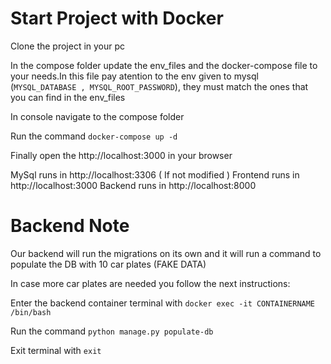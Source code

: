 # Start Project with Docker

Clone the project in your pc

In the compose folder update the env_files and the docker-compose file to your needs.In this file pay atention to the env given to mysql (`MYSQL_DATABASE , MYSQL_ROOT_PASSWORD`), they must match the ones that you can find in the env_files

In console navigate to the compose folder

Run the command `docker-compose up -d`

Finally open the http://localhost:3000 in your browser

MySql runs in http://localhost:3306 ( If not modified )
Frontend runs in http://localhost:3000
Backend runs in http://localhost:8000

# Backend Note 

Our backend will run the migrations on its own and it will run a command to populate the DB with 10 car plates (FAKE DATA)

In case more car plates are needed you follow the next instructions:

Enter the backend container terminal with `docker exec -it CONTAINERNAME /bin/bash`

Run the command `python manage.py populate-db`

Exit terminal with `exit`

